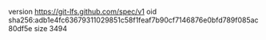 version https://git-lfs.github.com/spec/v1
oid sha256:adb1e4fc63679311029851c58f1feaf7b90cf7146876e0bfd789f085ac80df5e
size 3494
